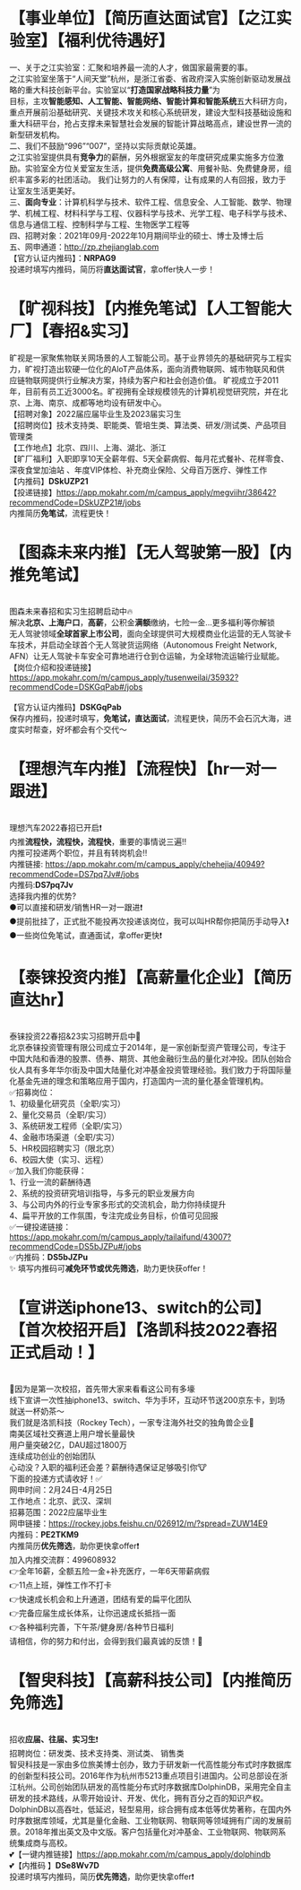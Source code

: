 # 【事业单位】【简历直达面试官】【之江实验室】【福利优待遇好】
一、关于之江实验室：汇聚和培养最一流的人才，做国家最需要的事。<br>
之江实验室坐落于“人间天堂”杭州，是浙江省委、省政府深入实施创新驱动发展战略的重大科技创新平台。实验室以“**打造国家战略科技力量**”为<br>
目标，主攻**智能感知、人工智能、智能网络、智能计算和智能系统**五大科研方向，重点开展前沿基础研究、关键技术攻关和核心系统研发，建设大型科技基础设施和重大科研平台，抢占支撑未来智慧社会发展的智能计算战略高点，建设世界一流的新型研发机构。
<br>二、我们不鼓励“996”“007”，坚持以实际贡献论英雄。 
<br>之江实验室提供具有**竞争力**的薪酬，另外根据室友的年度研究成果实施多方位激励。实验室全方位关爱室友生活，提供**免费高级公寓**、用餐补贴、免费健身房，组织丰富多彩的社团活动。
我们让努力的人有保障，让有成果的人有回报，致力于让室友生活更美好。
<br>三、**面向专业**：计算机科学与技术、软件工程、信息安全、人工智能、数学、物理学、机械工程、材料科学与工程、仪器科学与技术、光学工程、电子科学与技术、信息与通信工程、控制科学与工程、生物医学工程等
<br>四、招聘对象：2021年09月-2022年10月期间毕业的硕士、博士及博士后
<br>五、网申通道：http://zp.zhejianglab.com
<br>【官方认证内推码】：**NRPAG9**
<br>投递时填写内推码，简历将**直达面试官**，拿offer快人一步！
# 【旷视科技】【内推免笔试】【人工智能大厂】【春招&实习】
旷视是一家聚焦物联关网场景的人工智能公司。基于业界领先的基础研究与工程实力，旷视打造出软硬一位化的AloT产品体系，面向消费物联网、城市物联风和供应链物联网提供行业解决方案，持续为客户和社会创造价值。 旷视成立于2011年，目前有员工近3000名。旷视拥有全球规模领先的计算机视觉研究院，并在北京、上海、南京、成都等地均设有研发中心。
<br>【招聘对象】2022届应届毕业生及2023届实习生
<br>【招聘岗位】技术支持类、职能类、管培生类、算法类、研发/测试类、产品项目管理类
<br>【工作地点】北京、四川、上海、湖北、浙江
<br>【旷厂福利】入职即享10天全薪年假、5天全薪病假、每月花式餐补、花样零食、深夜食堂加油站 、年度VIP体检、补充商业保险、父母百万医疗、弹性工作
<br>【内推码】**DSkUZP21**
<br>【投递链接】https://app.mokahr.com/m/campus_apply/megviihr/38642?recommendCode=DSkUZP21#/jobs
<br>内推简历**免笔试**，流程更快！
# 【图森未来内推】【无人驾驶第一股】【内推免笔试】
<br>图森未来春招和实习生招聘启动中🔥
<br>解决**北京、上海户口**，**高薪**，公积金**满额**缴纳，七险一金...更多福利等你解锁
<br>无人驾驶领域**全球首家上市公司**，面向全球提供可大规模商业化运营的无人驾驶卡车技术，并启动全球首个无人驾驶货运网络（Autonomous Freight Network, AFN）让无人驾驶卡车安全可靠地进行仓到仓运输，为全球物流运输行业赋能。
<br>【岗位介绍和投递链接】[https://app.mokahr.com/m/campus_apply/tusenweilai/35932?recommendCode=DSKGqPab#/jobs  
](https://app.mokahr.com/m/campus_apply/tusenweilai/35932?recommendCode=DSKGqPab#/jobs)
<br>【官方认证内推码】**DSKGqPab**
<br>保存内推码，投递时填写，**免笔试，直达面试**，流程更快，简历不会石沉大海，进度实时帮查，好坏都会有个交代～
# 【理想汽车内推】【流程快】【hr一对一跟进】
<br>理想汽车2022春招已开启❗️
<br>内推**流程快，流程快，流程快**，重要的事情说三遍‼️
<br>内推可投递两个职位，并且有转岗机会‼️
<br>内推链接: https://app.mokahr.com/m/campus_apply/chehejia/40949?recommendCode=DS7pq7Jv#/jobs
<br>内推码:**DS7pq7Jv**
<br>选择我内推的优势?
<br>●可以直接和研发/销售HR一对一跟进❗️
<br>●提前批挂了，正式批不能投再次投递该岗位，我可以叫HR帮你把简历手动导入❗️
<br>●一些岗位免笔试，直通面试，拿offer更快❗️
# 【泰铼投资内推】【高薪量化企业】【简历直达hr】
<br>泰铼投资22春招&23实习招聘开启中🎊
<br>北京泰铼投资管理有限公司成立于2014年，是一家创新型资产管理公司，专注于中国大陆和香港的股票、债券、期货、其他金融衍生品的量化对冲投。团队创始合伙人具有多年华尔街及中国大陆量化对冲基金投资管理经验。我们致力于将国际量化基金先进的理念和策略应用于国内，打造国内一流的量化基金管理机构。
<br>✅招募岗位：
<br>1、初级量化研究员（全职/实习）
<br>2、量化交易员（全职/实习）
<br>3、系统研发工程师（全职/实习）
<br>4、金融市场渠道（全职/实习）
<br>5、HR校园招聘实习（限北京）
<br>6、校园大使（实习、远程）
<br>✅加入我们你能获得：
<br>1、行业一流的薪酬待遇 
<br>2、系统的投资研究培训指导，与多元的职业发展方向
<br>3、与公司内外的行业专家多形式的交流机会，助力你持续提升
<br>4、扁平开放的工作氛围，专注完成业务目标，价值可见回报
<br>✅一键投递链接：https://app.mokahr.com/m/campus_apply/tailaifund/43007?recommendCode=DS5bJZPu#/jobs
<br>✅内推码：**DS5bJZPu**
<br>✨ 填写内推码可**减免环节或优先筛选**，助力更快获offer！
# 【宣讲送iphone13、switch的公司】【首次校招开启】【洛凯科技2022春招正式启动！】
<br>👀因为是第一次校招，首先带大家来看看这公司有多壕
<br>线下宣讲一次性抽iphone13、switch、华为手环，互动环节送200京东卡，到场就送一杯奶茶～
<br>我们就是洛凯科技（Rockey Tech），一家专注海外社交的独角兽企业🚀
<br>南美区域社交赛道上用户增长量最快
<br>用户量突破2亿，DAU超过1800万
<br>连续成功创业的创始团队
<br>心动没？入职的福利还会差？薪酬待遇保证足够吸引你🐮
<br>下面的投递方式请收好！✅
<br>网申时间：2月24日-4月25日
<br>工作地点：北京、武汉、深圳
<br>招募范围：2022应届毕业生
<br>网申链接：https://rockey.jobs.feishu.cn/026912/m/?spread=ZUW14E9
<br>内推码：**PE2TKM9**
<br>内推简历**优先筛选**，助你更快拿offer❗️
<br>加入内推交流群：499608932
<br>👉全年16薪，全额五险一金+补充医疗，一年6天带薪病假
<br>👉11点上班，弹性工作不打卡
<br>👉快速成长机会和上升通道，团结有爱的扁平化团队
<br>👉完备应届生成长体系，让你迅速成长抵挡一面
<br>👉各种福利完善，下午茶/健身房/各种节日福利
<br>请相信，你的努力和付出，会得到我们最真诚的反馈！💓
# 【智臾科技】【高薪科技公司】【内推简历免筛选】
<br>招收**应届、往届、实习生**❗️
<br>招聘岗位：研发类、技术支持类、测试类、 销售类
<br>智臾科技是一家由多位旅美博士创办，致力于研发新一代高性能分布式时序数据库的创新型科技公司。2016年作为杭州市5213重点项目引进国内。公司总部设在浙江杭州。公司创始团队研发的高性能分布式时序数据库DolphinDB，采用完全自主研发的技术路线，从零开始设计、开发、优化，拥有百分之百的知识产权。DolphinDB以高吞吐，低延迟，轻型易用，综合拥有成本低等优势著称，在国内外时序数据库领域，尤其是量化金融、工业物联网、物联网等领域拥有广阔的发展前景。2018年推出英文及中文版。客户包括量化对冲基金、工业物联网、物联网系统集成商与高校。
<br>💕【一键内推链接】https://app.mokahr.com/m/campus_apply/dolphindb
<br>💕【内推码 】**DSe8Wv7D**
<br>投递时填写内推码，简历**优先筛选**，助你更快拿offer❗️
